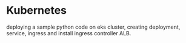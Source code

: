 # Kubernetes
deploying a sample python code on eks cluster, creating deployment, service, ingress and install ingress controller ALB.
